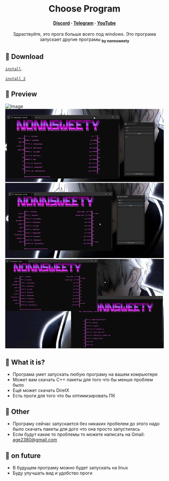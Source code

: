<h1 align="center">Choose Program</h1>

<h4 align="center">
  <a href="https://discord.com/invite/SFcSqZatPa" target="_blank">Discord</a>
  ·
  <a href="https://t.me/Trash_sweetyyy" target="_blank">Telegram</a>
  ·
  <a href="https://www.youtube.com/channel/UCeXL-Anplc8_IthxRIIHm7w" target="_blank">YouTube</a>
</h4>

<p align="center"> Здраствуйте, это прога больше всего под windows. Это програма запускает другие програмы <sub><b>by nonnsweety</b></sub>
</p>

## :star2: Download

[`install`](https://drive.google.com/drive/folders/1nNMJozT2hDcJbtpLeILEZVcV8nR9Gsva?usp=sharing).

[`install_2`](https://drive.google.com/drive/folders/1TZ5bmm5O3mu5YZw6zs00QGguJ6zd6NTn?usp=sharing)

## :star2: Preview

![Image](for_README_file/image/registor_window.png)
![Image](for_README_file/image/registor_user_window.png)
![Image](for_README_file/image/registor_admin_window.png)
![Image](for_README_file/image/next_comand_window.png)

## :star2: What it is?

- Програма умет запускать любую програму на вашем комрьютере
- Может вам скачать C++ пакеты для того что бы менше проблем было
- Ещё может скачать DiretX
- Есть проги для того что бы оптимизировать ПК

## :star2: Other

- Програму сейчас запускается без никаких пробелем до этого надо было скачать пакеты для дого что она просто запустилась
- Если будут какие то проблемы то можете написать на Gmail: age2380@gmail.com

## :star2: on future

- В будущем програму можно будет запускать на linux
- Буду улучшать вид и удобство проги
